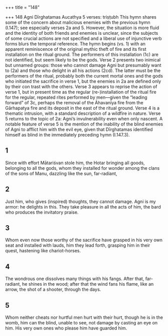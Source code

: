 +++
title = "148"

+++
148
Agni
Dīrghatamas Aucathya
5 verses: triṣṭubh
This hymn shares some of the concern about malicious enemies with the previous  hymn (I.147); see especially verses 2a and 5. However, the situation is more fluid  and the identity of both friends and enemies is unclear, since the subjects of some  crucial actions are not specified and a liberal use of injunctive verb forms blurs the  temporal reference.
The hymn begins (vs. 1) with an apparent reminiscence of the original mythic  theft of fire and its first installation on the ritual ground. The performers of this  installation (1c) are not identified, but seem likely to be the gods. Verse 2 presents  two inimical but unnamed groups: those who cannot damage Agni but presumably  want to (2a) and those who delight in all his actions (2cd). The latter must be the performers of the ritual, probably both the current mortal ones and the gods who  initiated the sacrifice in verse 1, but the enemies in 2a are defined only by their con trast with the others. Verse 3 appears to reprise the action of verse 1, but in present  time as the regular (re-)installation of the ritual fire for the regular, repeated rites  performed by men—given the “leading forward” of 3c, perhaps the removal of the  Āhavanīya fire from the Gārhapatya fire and its deposit in the east of the ritual  ground.
Verse 4 is a thematic intrusion, with a standard description of a wildfire in  nature. Verse 5 returns to the topic of 2a: Agni’s invulnerability even when only  nascent. A notable feature of verse 5 is the mention of the inability of the blind  enemies of Agni to afflict him with the evil eye, given that Dīrghatamas identified  himself as blind in the immediately preceding hymn (I.147.3).
## 1
Since with effort Mātariśvan stole him, the Hotar bringing all goods,  belonging to all the gods,
whom they installed for wonder among the clans of the sons of Manu,  dazzling like the sun, far-radiant,
## 2
Just him, who gives (inspired) thoughts, they cannot damage. Agni is my  armor: he delights in this.
They take pleasure in all the acts of him, the bard who produces the  invitatory praise.
## 3
Whom even now those worthy of the sacrifice have grasped in his very  own seat and installed with lauds,
him they lead forth, grasping him in their quest, hastening like
chariot-horses.
## 4
The wondrous one dissolves many things with his fangs. After that,  far-radiant, he shines in the wood;
after that the wind fans his flame, like an arrow, the shot of a shooter,  through the days.
## 5
Whom neither cheats nor hurtful men hurt with their hurt, though he is  in the womb,
him can the blind, unable to see, not damage by casting an eye on him.  His very own ones who please him have guarded him.
